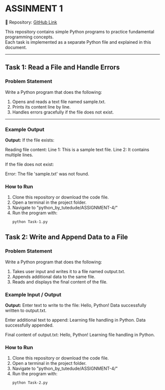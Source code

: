 # ASSINMENT 1

📌 Repository: [GitHub Link](https://github.com/chandraprakashbagde/python_by_tutedude)

This repository contains simple Python programs to practice fundamental programming concepts.  
Each task is implemented as a separate Python file and explained in this document.

---

## Task 1: Read a File and Handle Errors

### Problem Statement
Write a Python program that does the following:
1. Opens and reads a text file named sample.txt.
2. Prints its content line by line.
3. Handles errors gracefully if the file does not exist.

---

### Example Output

**Output:**
If the file exists:

Reading file content:
Line 1: This is a sample text file.
Line 2: It contains multiple lines.

If the file does not exist:

Error: The file 'sample.txt' was not found.

### How to Run
1. Clone this repository or download the code file.
2. Open a terminal in the project folder.
3. Navigate to "python_by_tutedude/ASSIGNMENT-4/"
3. Run the program with:
   ```bash
   python Task-1.py


## Task 2: Write and Append Data to a File

### Problem Statement
Write a Python program that does the following:
1. Takes user input and writes it to a file named output.txt.
2. Appends additional data to the same file.
3. Reads and displays the final content of the file.

### Example Input / Output

**Output:**
Enter text to write to the file: Hello, Python!
Data successfully written to output.txt.

Enter additional text to append: Learning file handling in Python.
Data successfully appended.

Final content of output.txt:
Hello, Python!
Learning file handling in Python.

### How to Run
1. Clone this repository or download the code file.
2. Open a terminal in the project folder.
3. Navigate to "python_by_tutedude/ASSIGNMENT-4/"
3. Run the program with:
   ```bash
   python Task-2.py